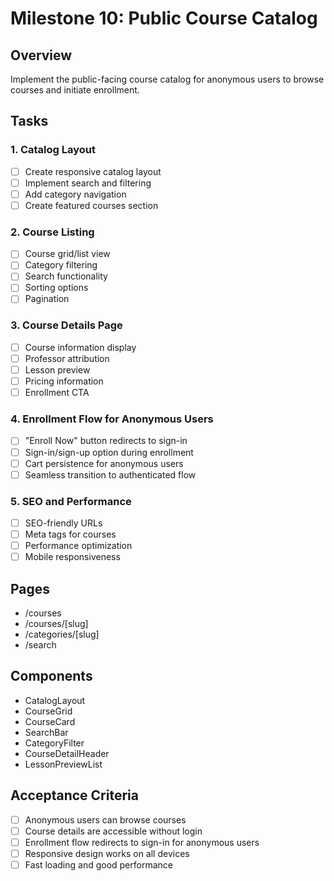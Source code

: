 # Milestone 10: Public Course Catalog

## Overview

Implement the public-facing course catalog for anonymous users to browse courses and initiate enrollment.

## Tasks

### 1. Catalog Layout

- [ ] Create responsive catalog layout
- [ ] Implement search and filtering
- [ ] Add category navigation
- [ ] Create featured courses section

### 2. Course Listing

- [ ] Course grid/list view
- [ ] Category filtering
- [ ] Search functionality
- [ ] Sorting options
- [ ] Pagination

### 3. Course Details Page

- [ ] Course information display
- [ ] Professor attribution
- [ ] Lesson preview
- [ ] Pricing information
- [ ] Enrollment CTA

### 4. Enrollment Flow for Anonymous Users

- [ ] "Enroll Now" button redirects to sign-in
- [ ] Sign-in/sign-up option during enrollment
- [ ] Cart persistence for anonymous users
- [ ] Seamless transition to authenticated flow

### 5. SEO and Performance

- [ ] SEO-friendly URLs
- [ ] Meta tags for courses
- [ ] Performance optimization
- [ ] Mobile responsiveness

## Pages

- /courses
- /courses/[slug]
- /categories/[slug]
- /search

## Components

- CatalogLayout
- CourseGrid
- CourseCard
- SearchBar
- CategoryFilter
- CourseDetailHeader
- LessonPreviewList

## Acceptance Criteria

- [ ] Anonymous users can browse courses
- [ ] Course details are accessible without login
- [ ] Enrollment flow redirects to sign-in for anonymous users
- [ ] Responsive design works on all devices
- [ ] Fast loading and good performance
